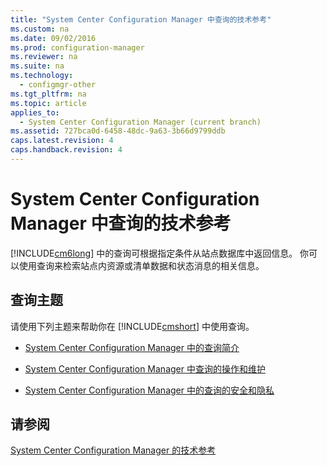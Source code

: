 ```yaml
---
title: "System Center Configuration Manager 中查询的技术参考"
ms.custom: na
ms.date: 09/02/2016
ms.prod: configuration-manager
ms.reviewer: na
ms.suite: na
ms.technology: 
  - configmgr-other
ms.tgt_pltfrm: na
ms.topic: article
applies_to: 
  - System Center Configuration Manager (current branch)
ms.assetid: 727bca0d-6458-48dc-9a63-3b66d9799ddb
caps.latest.revision: 4
caps.handback.revision: 4
---
```

# System Center Configuration Manager 中查询的技术参考
[!INCLUDE[cm6long](../LocTest/includes/cm6long_md.md)] 中的查询可根据指定条件从站点数据库中返回信息。 你可以使用查询来检索站点内资源或清单数据和状态消息的相关信息。  
  
## 查询主题  
 请使用下列主题来帮助你在 [!INCLUDE[cmshort](../LocTest/includes/cmshort_md.md)] 中使用查询。  
  
-   [System Center Configuration Manager 中的查询简介](../LocTest/Introduction-to-queries-in-System-Center-Configuration-Manager.md)  
  
-   [System Center Configuration Manager 中查询的操作和维护](../LocTest/Operations-and-maintenance-for-queries-in-System-Center-Configuration-Manager.md)  
  
-   [System Center Configuration Manager 中的查询的安全和隐私](../LocTest/Security-and-privacy-for-queries-in-System-Center-Configuration-Manager.md)  
  
## 请参阅  
 [System Center Configuration Manager 的技术参考](../LocTest/Technical-reference-for-System-Center-Configuration-Manager.md)